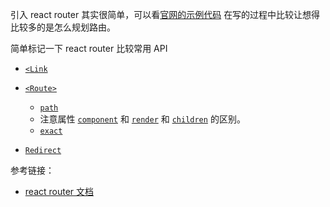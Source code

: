 引入 react router 其实很简单，可以看[官网的示例代码](https://reacttraining.com/react-router/web/example/basic)
在写的过程中比较让想得比较多的是怎么规划路由。

简单标记一下 react router 比较常用 API

- [`<Link`](https://reacttraining.com/react-router/web/api/Link)

- [`<Route>`](https://reacttraining.com/react-router/web/api/Route)
  - [`path`](https://reacttraining.com/react-router/web/api/Route/path-string)
  - 注意属性 [`component`](https://reacttraining.com/react-router/web/api/Route/component) 和 [`render`](https://reacttraining.com/react-router/web/api/Route/render-func) 和 [`children`](https://reacttraining.com/react-router/web/api/Route/children-func) 的区别。
  - [`exact`](https://reacttraining.com/react-router/web/api/Route/exact-bool)
- [`Redirect`](https://reacttraining.com/react-router/web/api/Redirect)

参考链接：

- [react router 文档](https://reacttraining.com/react-router/web/guides/philosophy)



